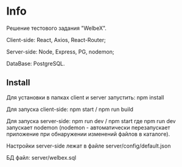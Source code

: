 # Info

Решение тестового задания "WelbeX".

Client-side: React, Axios, React-Router;

Server-side: Node, Express, PG, nodemon;

DataBase: PostgreSQL.

## Install

Для установки в папках client и server запустить: npm install

Для запуска client-side: npm start / npm run build

Для запуска server-side: npm run dev / npm start 
где npm run dev запускает nodemon (nodemon - автоматически перезапускает приложение при обнаружении изменений файлов в каталоге).

Настройки server-side лежат в файле server/config/default.json

БД файл: server/welbex.sql

